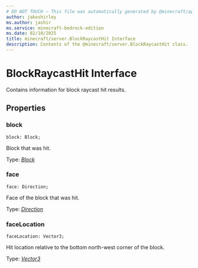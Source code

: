 ```yaml
---
# DO NOT TOUCH — This file was automatically generated by @minecraft/api-docs-generator, to report problems file an issue at https://github.com/Mojang/minecraft-scripting-libraries
author: jakeshirley
ms.author: jashir
ms.service: minecraft-bedrock-edition
ms.date: 02/10/2025
title: minecraft/server.BlockRaycastHit Interface
description: Contents of the @minecraft/server.BlockRaycastHit class.
---
```

# BlockRaycastHit Interface

Contains information for block raycast hit results.

## Properties

### **block**
`block: Block;`

Block that was hit.

Type: [*Block*](Block.md)

### **face**
`face: Direction;`

Face of the block that was hit.

Type: [*Direction*](Direction.md)

### **faceLocation**
`faceLocation: Vector3;`

Hit location relative to the bottom north-west corner of the block.

Type: [*Vector3*](Vector3.md)
